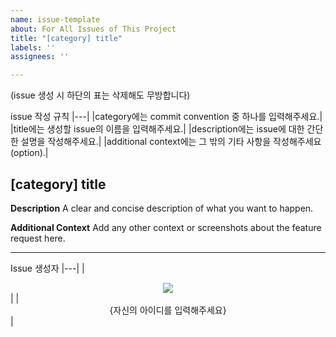 ```yaml
---
name: issue-template
about: For All Issues of This Project
title: "[category] title"
labels: ''
assignees: ''

---
```


(issue 생성 시 하단의 표는 삭제해도 무방합니다)

issue 작성 규칙
|---|
|category에는 commit convention 중 하나를 입력해주세요.|
|title에는 생성할 issue의 이름을 입력해주세요.|
|description에는 issue에 대한 간단한 설명을 작성해주세요.|
|additional context에는 그 밖의 기타 사항을 작성해주세요(option).|


## [category] title

**Description**
A clear and concise description of what you want to happen.

**Additional Context**
Add any other context or screenshots about the feature request here.

***

Issue 생성자
|---|
|<div align="center"><img src="https://contrib.rocks/image?repo={자신의 아이디를 입력해주세요}/NGo-Backend" /></div>|
|<div align="center">{자신의 아이디를 입력해주세요}</div>|
